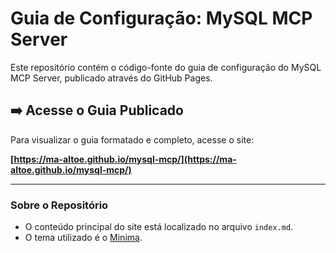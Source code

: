# Guia de Configuração: MySQL MCP Server

Este repositório contém o código-fonte do guia de configuração do MySQL MCP Server, publicado através do GitHub Pages.

## ➡️ Acesse o Guia Publicado

Para visualizar o guia formatado e completo, acesse o site:

**[https://ma-altoe.github.io/mysql-mcp/](https://ma-altoe.github.io/mysql-mcp/)**

---

### Sobre o Repositório

* O conteúdo principal do site está localizado no arquivo `index.md`.
* O tema utilizado é o [Minima](https://github.com/jekyll/minima).
